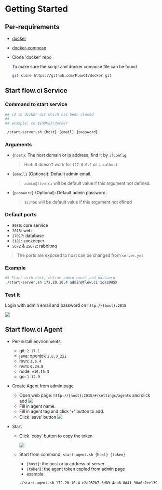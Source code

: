 # Getting Started

## Per-requirements

- [docker](https://docs.docker.com/install/)

- [docker-compose](https://docs.docker.com/compose/install/)

- Clone 'docker' repo

    To make sure the script and docker compose file can be found

    ```bash
    git clone https://github.com/FlowCI/docker.git
    ```

## Start flow.ci Service

### Command to start service

```bash
## cd to docker dir which has been cloned
##
## example: cd ${HOME}/docker

./start-server.sh {host} {email} {password}
```

### Arguments

- `{host}`: The host domain or ip address, find it by `ifconfig`.
    > Hint: It doesn't work for `127.0.0.1` or `localhost`
- `{email}` (Optional): Default admin email.
    > `admin@flow.ci` will be default value if this argument not defined.
- `{password}` (Optional): Default admin password. 
    > `123456` will be default value if this argument not dfined

### Default ports

- `8080`: core service
- `2015`: web
- `27017`: database
- `2181`: zookeeper
- `5672` & `15672`: rabbitmq

> The ports are exposed to host can be changed from `server.yml`

### Example

```bash
## Start with host, define admin email and password
./start-server.sh 172.20.10.4 admin@flow.ci 1qaz@WSX
```

### Test It

Login with admin email and password on `http://{host}:2015`

![](https://github.com/flowci/files/raw/master/imgs/start_server.gif)


## Start flow.ci Agent

- Per-install envrionments
  - git: `2.17.1`
  - java: openjdk `1.8.0_222`
  - mvn: `3.5.4`
  - nvm: `0.34.0`
  - node: `v10.16.3`
  - go: `1.12.9`

- Create Agent from admin page
  - Open web page: `http://{host}:2015/#/settings/agents` and click add
    ![](https://github.com/flowci/files/raw/master/imgs/agent_add_click.png)
  - Fill in agent name.
  - Fill in agent tag and click '+' button to add.
  - Click 'save' button
    ![](https://github.com/flowci/files/raw/master/imgs/agent_save_new.png)

- Start
  - Click 'copy' button to copy the token
    
    ![](.https://github.com/flowci/files/raw/master/imgs/agent_copy_token.png)

  - Start from command: `start-agent.sh {host} {token}`
    - `{host}`: the host or ip address of server
    - `{token}`: the agent token copied from admin page
    - example:

    ```bash
    ./start-agent.sh 172.20.10.4 c2a957b7-5d09-4aa8-8d4f-90a0c2ee1392
    ```
  